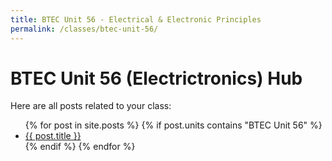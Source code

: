 ```yaml
---
title: BTEC Unit 56 - Electrical & Electronic Principles
permalink: /classes/btec-unit-56/
---
```


<h1>BTEC Unit 56 (Electrictronics) Hub</h1>
<p>Here are all posts related to your class:</p>

<ul>
  {% for post in site.posts %}
    {% if post.units contains "BTEC Unit 56" %}
      <li><a href="{{'/engineering-hub' | append: post.url }}">{{ post.title }}</a></li>
    {% endif %}
  {% endfor %}
</ul>
